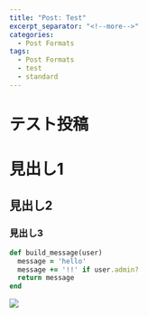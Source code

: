 ```yaml
--- 
title: "Post: Test"
excerpt_separator: "<!--more-->"
categories:
  - Post Formats
tags:
  - Post Formats
  - test
  - standard
---
```


# テスト投稿
# 見出し1
## 見出し2
### 見出し3

``` ruby
def build_message(user)
  message = 'hello'
  message += '!!' if user.admin?
  return message
end
```

![](https://i.imgur.com/VUK7rBQ.jpg)